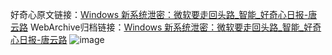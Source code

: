 好奇心原文链接：[Windows 新系统泄密：微软要走回头路_智能_好奇心日报-唐云路](https://www.qdaily.com/articles/1314.html)
WebArchive归档链接：[Windows 新系统泄密：微软要走回头路_智能_好奇心日报-唐云路](http://web.archive.org/web/20190623145858/https://www.qdaily.com/articles/1314.html)
![image](http://ww3.sinaimg.cn/large/007d5XDply1g3v4bnwgg6j30u02q14qp)
